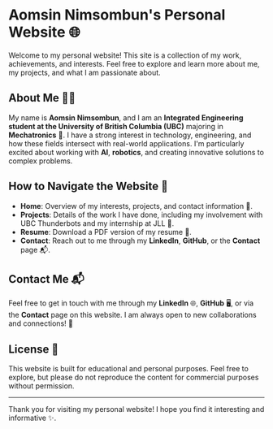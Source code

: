 # Aomsin Nimsombun's Personal Website 🌐

Welcome to my personal website! This site is a collection of my work, achievements, and interests. Feel free to explore and learn more about me, my projects, and what I am passionate about.

## About Me 👨‍💻

My name is **Aomsin Nimsombun**, and I am an **Integrated Engineering student at the University of British Columbia (UBC)** majoring in **Mechatronics** 🤖. I have a strong interest in technology, engineering, and how these fields intersect with real-world applications. I'm particularly excited about working with **AI**, **robotics**, and creating innovative solutions to complex problems.

## How to Navigate the Website 🧭

- **Home**: Overview of my interests, projects, and contact information 📑.
- **Projects**: Details of the work I have done, including my involvement with UBC Thunderbots and my internship at JLL 🔧.
- **Resume**: Download a PDF version of my resume 📄.
- **Contact**: Reach out to me through my **LinkedIn**, **GitHub**, or the **Contact** page 📬.

## Contact Me 📬

Feel free to get in touch with me through my **LinkedIn** 🌐, **GitHub** 🖥️, or via the **Contact** page on this website. I am always open to new collaborations and connections! 🤝

## License 📜

This website is built for educational and personal purposes. Feel free to explore, but please do not reproduce the content for commercial purposes without permission.

---

Thank you for visiting my personal website! I hope you find it interesting and informative ✨.
